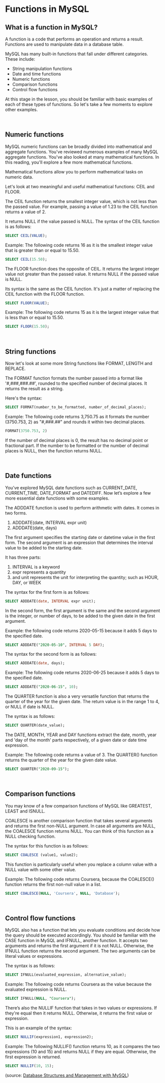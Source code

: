 # Functions in MySQL

## What is a function in MySQL?

A function is a code that performs an operation and returns a result. Functions are used to manipulate data in a database table.

MySQL has many built-in functions that fall under different categories. These include:

- String manipulation functions
- Date and time functions
- Numeric functions
- Comparison functions
- Control flow functions

At this stage in the lesson, you should be familiar with basic examples of each of these types of functions. So let's take a few moments to explore other examples.

&nbsp;

## Numeric functions

MySQL numeric functions can be broadly divided into mathematical and aggregate functions. You've reviewed numerous examples of many MySQL aggregate functions. You've also looked at many mathematical functions. In this reading, you'll  explore a few more mathematical functions. 

Mathematical functions allow you to perform mathematical tasks on numeric data.

Let's look at two meaningful and useful mathematical functions: CEIL and FLOOR.

The CEIL function returns the smallest integer value, which is not less than the passed value. For example, passing a value of 1.23 to the CEIL function returns a value of 2.

It returns NULL if the value passed is NULL. The syntax of the CEIL function is as follows: 

```sql
SELECT CEIL(VALUE);
```

Example: The following code returns 16 as it is the smallest integer value that is greater than or equal to 15.50. 

```sql
SELECT CEIL(15.50);
```

The FLOOR function does the opposite of CEIL. It returns the largest integer value not greater than the passed value. It returns NULL if the passed value is NULL. 

Its syntax is the same as the CEIL function. It's just a matter of replacing the CEIL function with the FLOOR function.

```sql  
SELECT FLOOR(VALUE);
```

Example: The following code returns 15 as it is the largest integer value that is less than or equal to 15.50.  

```sql
SELECT FLOOR(15.50);
```

&nbsp;

## String functions

Now let's look at some more String functions like FORMAT, LENGTH and REPLACE. 

The FORMAT function formats the number passed into a format like '#,###,###.##', rounded to the specified number of decimal places. It returns the result as a string.

Here's the syntax:

```sql
SELECT FORMAT(number_to_be_formatted, number_of_decimal_places);
```

Example: The following code returns 3,750.75  as it formats the number (3750.753, 2) as "#,###.##" and rounds it within two decimal places. 

```sql
FORMAT(3750.753, 2)
```

If the number of decimal places is 0, the result has no decimal point or fractional part. If the number to be formatted or the number of decimal places is NULL, then the function returns NULL.

&nbsp;

## Date functions

You’ve explored MySQL date functions such as CURRENT_DATE, CURRENT_TIME, DATE_FORMAT and DATEDIFF. Now let’s explore a few more essential date functions with some examples.

The ADDDATE function is used to perform arithmetic with dates. It comes in two forms.

1. ADDDATE(date, INTERVAL expr unit)
2. ADDDATE(date, days)

The first argument specifies the starting date or datetime value in the first form. The second argument is an expression that determines the interval value to be added to the starting date. 

It has three parts:

1. INTERVAL is a keyword
2. expr represents a quantity
3. and unit represents the unit for interpreting the quantity; such as HOUR, DAY, or WEEK

The syntax for the first form is as follows:

```sql
SELECT ADDDATE(date, INTERVAL expr unit);
```

In the second form, the first argument is the same and the second argument is the integer, or number of days, to be added to the given date in the first argument.

Example: the following code returns 2020-05-15 because it adds 5 days to the specified date.  

```sql
SELECT ADDDATE("2020-05-10", INTERVAL 5 DAY);
```

The syntax for the second form is as follows:

```sql
SELECT ADDDATE(date, days);
```

Example: The following code returns 2020-06-25 because it adds 5 days to the specified date.  

```sql
SELECT ADDDATE("2020-06-15", 10);    
```

The QUARTER function is also a very versatile function that returns the quarter of the year for the given date. The return value is in the range 1 to 4, or NULL if date is NULL.

The syntax is as follows:

```sql
SELECT QUARTER(date_value);
```

The DATE, MONTH, YEAR and DAY functions extract the date, month, year and 'day of the month' parts respectively, of a given date or date time expression.

Example: The following code returns a value of 3. The QUARTER() function returns the quarter of the year for the given date value.

```sql
SELECT QUARTER("2020-09-15");
```

&nbsp;

## Comparison functions

You may know of a few comparison functions of MySQL like GREATEST, LEAST and ISNULL. 

COALESCE is another comparison function that takes several arguments and returns the first non-NULL argument. In case all arguments are NULL, the COALESCE function returns NULL. You can think of this function as a NULL checking function.

The syntax for this function is as follows:

```sql
SELECT COALESCE (value1, value2);
```

This function is particularly useful when you replace a column value with a NULL value with some other value.

Example: The following code returns Coursera, because the COALESCE() function returns the first non-null value in a list.

```sql
SELECT COALESCE(NULL, 'Coursera', NULL, 'Database');
```

&nbsp;

## Control flow functions

MySQL also has a function that lets you evaluate conditions and decide how the query should be executed accordingly. You should be familiar with the CASE function in MySQL and IFNULL, another function. It accepts two arguments and returns the first argument if it is not NULL. Otherwise, the IFNULL function returns the second argument. The two arguments can be literal values or expressions.

The syntax is as follows:

```sql
SELECT IFNULL(evaluated_expression, alternative_value);
```

Example: The following code returns Coursera as the value because the evaluated expression is NULL.

```sql
SELECT IFNULL(NULL, "Coursera");
```

There’s also the NULLIF function that takes in two values or expressions. If they're equal then it returns NULL. Otherwise, it returns the first value or expression.

This is an example of the syntax:

```sql
SELECT NULLIF(expression1, expression2);
```

Example: The following NULLIF() function returns 10, as it compares the two expressions (10 and 15) and returns NULL if they are equal. Otherwise, the first expression is returned. 

```sql
SELECT NULLIF(10, 15);
```

(source: [Database Structures and Management with MySQL](https://www.coursera.org/learn/database-structures-and-management-with-mysql/))